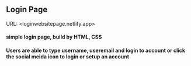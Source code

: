 ## Login Page

URL: <loginwebsitepage.netlify.app>

#### simple login page, build by HTML, CSS
#### Users are able to type username, useremail and login to account or click the social meida icon to login or setup an account
